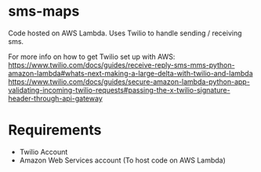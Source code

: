 # sms-maps
Code hosted on AWS Lambda. Uses Twilio to handle sending / receiving sms.

For more info on how to get Twilio set up with AWS:
https://www.twilio.com/docs/guides/receive-reply-sms-mms-python-amazon-lambda#whats-next-making-a-large-delta-with-twilio-and-lambda
https://www.twilio.com/docs/guides/secure-amazon-lambda-python-app-validating-incoming-twilio-requests#passing-the-x-twilio-signature-header-through-api-gateway

# Requirements
- Twilio Account
- Amazon Web Services account (To host code on AWS Lambda)
